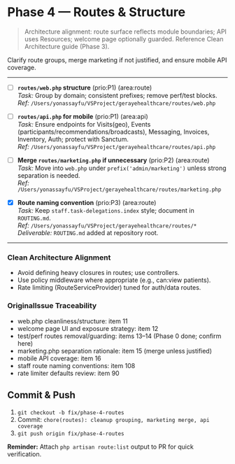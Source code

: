 # Phase 4 — Routes & Structure

> Architecture alignment: route surface reflects module boundaries; API uses Resources; welcome page optionally guarded. Reference Clean Architecture guide (Phase 3).

Clarify route groups, merge marketing if not justified, and ensure mobile API coverage.

---

- [ ] **`routes/web.php` structure** (prio:P1) (area:route)  
  *Task:* Group by domain; consistent prefixes; remove perf/test blocks.  
  *Ref:* `/Users/yonassayfu/VSProject/gerayehealthcare/routes/web.php`

- [ ] **`routes/api.php` for mobile** (prio:P1) (area:api)  
  *Task:* Ensure endpoints for Visits(geo), Events (participants/recommendations/broadcasts), Messaging, Invoices, Inventory, Auth; protect with Sanctum.  
  *Ref:* `/Users/yonassayfu/VSProject/gerayehealthcare/routes/api.php`

- [ ] **Merge `routes/marketing.php` if unnecessary** (prio:P2) (area:route)  
  *Task:* Move into `web.php` under `prefix('admin/marketing')` unless strong separation is needed.  
  *Ref:* `/Users/yonassayfu/VSProject/gerayehealthcare/routes/marketing.php`

- [x] **Route naming convention** (prio:P3) (area:route)  
  *Task:* Keep `staff.task-delegations.index` style; document in `ROUTING.md`.  
  *Ref:* `/Users/yonassayfu/VSProject/gerayehealthcare/routes/*`  
  *Deliverable:* `ROUTING.md` added at repository root.

---

### Clean Architecture Alignment
- Avoid defining heavy closures in routes; use controllers.
- Use policy middleware where appropriate (e.g., can:view patients).
- Rate limiting (RouteServiceProvider) tuned for auth/data routes.

### OriginalIssue Traceability
- web.php cleanliness/structure: item 11
- welcome page UI and exposure strategy: item 12
- test/perf routes removal/guarding: items 13–14 (Phase 0 done; confirm here)
- marketing.php separation rationale: item 15 (merge unless justified)
- mobile API coverage: item 16
- staff route naming conventions: item 108
- rate limiter defaults review: item 90

## Commit & Push
1. `git checkout -b fix/phase-4-routes`  
2. Commit: `chore(routes): cleanup grouping, marketing merge, api coverage`  
3. `git push origin fix/phase-4-routes`

**Reminder:** Attach `php artisan route:list` output to PR for quick verification.
